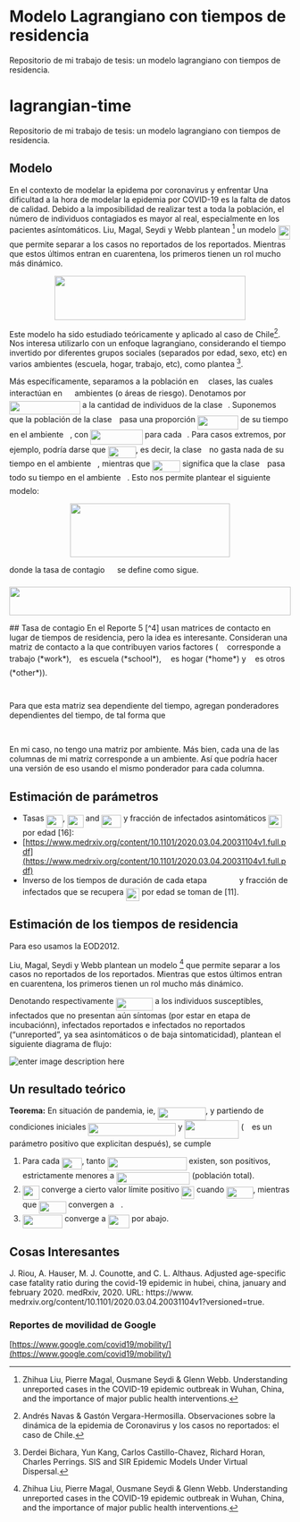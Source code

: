 # Modelo Lagrangiano con tiempos de residencia

Repositorio de mi trabajo de tesis: un modelo lagrangiano con tiempos de residencia.


# lagrangian-time
Repositorio de mi trabajo de tesis: un modelo lagrangiano con tiempos de residencia.

## Modelo
En el contexto de modelar la epidema por coronavirus y enfrentar 
Una dificultad a la hora de modelar la epidemia por COVID-19 es la falta de datos de calidad. Debido a la imposibilidad de realizar test a toda la población, el número de individuos contagiados es mayor al real, especialmente en los pacientes asíntomáticos. Liu, Magal, Seydi y Webb plantean [^1] un modelo <img src="/tex/d343a5beaabde2410ecf9f826344ed83.svg?invert_in_darkmode&sanitize=true" align=middle width=21.00464354999999pt height=24.65753399999998pt/> que permite separar a los casos no reportados de los reportados. Mientras que estos últimos entran en cuarentena, los primeros tienen un rol mucho más dinámico.

<p align="center"><img src="/tex/0fd4c19502f4d3c905d2b962e6ff318c.svg?invert_in_darkmode&sanitize=true" align=middle width=341.30036985pt height=78.90491235pt/></p>

Este modelo ha sido estudiado teóricamente y aplicado al caso de Chile[^2]. Nos interesa utilizarlo con un enfoque lagrangiano, considerando el tiempo invertido por diferentes grupos sociales (separados por edad, sexo, etc) en varios ambientes (escuela, hogar, trabajo, etc), como plantea [^3].

Más específicamente, separamos a la población en <img src="/tex/55a049b8f161ae7cfeb0197d75aff967.svg?invert_in_darkmode&sanitize=true" align=middle width=9.86687624999999pt height=14.15524440000002pt/> clases, las cuales interactúan en <img src="/tex/0e51a2dede42189d77627c4d742822c3.svg?invert_in_darkmode&sanitize=true" align=middle width=14.433101099999991pt height=14.15524440000002pt/> ambientes (o áreas de riesgo). Denotamos por <img src="/tex/cdc878864e0b0fcf15dd642c84e40cdd.svg?invert_in_darkmode&sanitize=true" align=middle width=126.90433634999998pt height=24.65753399999998pt/> a la cantidad de individuos de la clase <img src="/tex/77a3b857d53fb44e33b53e4c8b68351a.svg?invert_in_darkmode&sanitize=true" align=middle width=5.663225699999989pt height=21.68300969999999pt/>. Suponemos que la población de la clase <img src="/tex/77a3b857d53fb44e33b53e4c8b68351a.svg?invert_in_darkmode&sanitize=true" align=middle width=5.663225699999989pt height=21.68300969999999pt/> pasa una proporción <img src="/tex/d1a4cab8c6ab93b4374d13c6b30d2178.svg?invert_in_darkmode&sanitize=true" align=middle width=72.81573749999998pt height=24.65753399999998pt/> de su tiempo en el ambiente <img src="/tex/36b5afebdba34564d884d347484ac0c7.svg?invert_in_darkmode&sanitize=true" align=middle width=7.710416999999989pt height=21.68300969999999pt/>, con <img src="/tex/fde52e4e1008d66d7b898ab021f44fcd.svg?invert_in_darkmode&sanitize=true" align=middle width=93.64631429999999pt height=26.438629799999987pt/> para cada <img src="/tex/77a3b857d53fb44e33b53e4c8b68351a.svg?invert_in_darkmode&sanitize=true" align=middle width=5.663225699999989pt height=21.68300969999999pt/>. Para casos extremos, por ejemplo, podría darse que <img src="/tex/1cc1cc670eba94b4fc1a09bb2382b529.svg?invert_in_darkmode&sanitize=true" align=middle width=49.98468914999999pt height=21.18721440000001pt/>, es decir, la clase <img src="/tex/77a3b857d53fb44e33b53e4c8b68351a.svg?invert_in_darkmode&sanitize=true" align=middle width=5.663225699999989pt height=21.68300969999999pt/> no gasta nada de su tiempo en el ambiente <img src="/tex/36b5afebdba34564d884d347484ac0c7.svg?invert_in_darkmode&sanitize=true" align=middle width=7.710416999999989pt height=21.68300969999999pt/>, mientras que <img src="/tex/76c4f9f2477029a8ff0befddd4dedc3c.svg?invert_in_darkmode&sanitize=true" align=middle width=49.98468914999999pt height=21.18721440000001pt/> significa que la clase <img src="/tex/77a3b857d53fb44e33b53e4c8b68351a.svg?invert_in_darkmode&sanitize=true" align=middle width=5.663225699999989pt height=21.68300969999999pt/> pasa todo su tiempo en el ambiente <img src="/tex/36b5afebdba34564d884d347484ac0c7.svg?invert_in_darkmode&sanitize=true" align=middle width=7.710416999999989pt height=21.68300969999999pt/>. Esto nos permite plantear el siguiente modelo:

<p align="center"><img src="/tex/d687d83680e3c898b27ab9e8a2aaf118.svg?invert_in_darkmode&sanitize=true" align=middle width=285.32224379999997pt height=95.5409466pt/></p>
donde la tasa de contagio <img src="/tex/10b25a8965607b9859b33bd6a26ec73b.svg?invert_in_darkmode&sanitize=true" align=middle width=14.239981799999988pt height=22.831056599999986pt/> se define como sigue.
<p align="center"><img src="/tex/e897fe62f30003995e3a8e7fb6520bd7.svg?invert_in_darkmode&sanitize=true" align=middle width=503.869773pt height=50.399845649999996pt/></p>
## Tasa de contagio
En el Reporte 5 [^4] usan matrices de contacto en lugar de tiempos de residencia, pero la idea es interesante. Consideran una matriz de contacto a la que contribuyen varios factores (<img src="/tex/da9bb9c651a1d855dcad50a2221042c6.svg?invert_in_darkmode&sanitize=true" align=middle width=12.10048124999999pt height=14.15524440000002pt/> corresponde a trabajo (*work*), <img src="/tex/8af75b010816e07c6e7ea0b36c897828.svg?invert_in_darkmode&sanitize=true" align=middle width=6.48403469999999pt height=14.15524440000002pt/> es escuela (*school*), <img src="/tex/1664b3ae6b4f970ad6d1357f584e7a59.svg?invert_in_darkmode&sanitize=true" align=middle width=9.132448049999992pt height=22.831056599999986pt/> es hogar (*home*) y <img src="/tex/239d0f44a5e47b075f5f00761873fae1.svg?invert_in_darkmode&sanitize=true" align=middle width=8.219209349999991pt height=14.15524440000002pt/> es otros (*other*)).
<p align="center"><img src="/tex/1d2654565d79bf4c12b852ff3492670d.svg?invert_in_darkmode&sanitize=true" align=middle width=172.98124635pt height=13.698590399999999pt/></p>
Para que esta matriz sea dependiente del tiempo, agregan ponderadores dependientes del tiempo, de tal forma que 
<p align="center"><img src="/tex/ccd8634d58b3a83cedba2a63fbaa987b.svg?invert_in_darkmode&sanitize=true" align=middle width=453.76026959999996pt height=16.438356pt/></p>

En mi caso, no tengo una matriz por ambiente. Más bien, cada una de las columnas de mi matriz corresponde a un ambiente. Así que podría hacer una versión de eso usando el mismo ponderador para cada columna.




## Estimación de parámetros
- Tasas <img src="/tex/4539afac2a2efd311245e55815a656e9.svg?invert_in_darkmode&sanitize=true" align=middle width=29.395131149999987pt height=22.831056599999986pt/>, <img src="/tex/22ec9d72ac74e23d7fa56c01ec091d4d.svg?invert_in_darkmode&sanitize=true" align=middle width=29.04123749999999pt height=22.831056599999986pt/> and <img src="/tex/dc05b60876ba1f740adc640196e4e4d5.svg?invert_in_darkmode&sanitize=true" align=middle width=35.23991294999999pt height=22.831056599999986pt/> y fracción de infectados asintomáticos <img src="/tex/4bf3b705f961202cf70684e2a5e2c9d4.svg?invert_in_darkmode&sanitize=true" align=middle width=23.379115649999992pt height=22.831056599999986pt/> por edad [16]:
- [https://www.medrxiv.org/content/10.1101/2020.03.04.20031104v1.full.pdf](https://www.medrxiv.org/content/10.1101/2020.03.04.20031104v1.full.pdf)
- Inverso de los tiempos de duración de cada etapa <img src="/tex/1c88d08da6ddfb872d36f2a8e21a9cb8.svg?invert_in_darkmode&sanitize=true" align=middle width=50.40039014999999pt height=14.15524440000002pt/> y fracción de infectados que se recupera <img src="/tex/98827dedb6d4aaa76915fc369c890c24.svg?invert_in_darkmode&sanitize=true" align=middle width=24.08687984999999pt height=22.831056599999986pt/> por edad se toman de [11].

## Estimación de los tiempos de residencia

Para eso usamos la EOD2012.







Liu, Magal, Seydi y Webb plantean un modelo [^1] que permite separar a los casos no reportados de los reportados. Mientras que estos últimos entran en cuarentena, los primeros tienen un rol mucho más dinámico.

Denotando respectivamente <img src="/tex/2389efc1641464f59bc1b58bcab6bb3d.svg?invert_in_darkmode&sanitize=true" align=middle width=66.17218409999998pt height=22.465723500000017pt/> a los individuos susceptibles, infectados que no presentan aún síntomas (por estar en etapa de incubaciónn), infectados reportados e infectados no reportados (“unreported”, ya sea asintomáticos o de baja sintomaticidad), plantean el siguiente diagrama de flujo:

  
![enter image description here](https://encrypted-tbn0.gstatic.com/images?q=tbn:ANd9GcSIGetCvj7YssWyzkB1lbSVmaXh4tqfLVOsiA&usqp=CAU)


  
## Un resultado teórico
**Teorema:** En situación de pandemia, ie, <img src="/tex/7f8b377d58fdae2f996d053af4935ffc.svg?invert_in_darkmode&sanitize=true" align=middle width=85.89593264999998pt height=22.465723500000017pt/>, y partiendo de condiciones iniciales <img src="/tex/57d86a01ea63e4cb2768866406c87b03.svg?invert_in_darkmode&sanitize=true" align=middle width=156.93311699999998pt height=22.465723500000017pt/> y <img src="/tex/dd7851d03814ba4b0afec01ed57ca5b0.svg?invert_in_darkmode&sanitize=true" align=middle width=97.09200764999999pt height=33.20539859999999pt/> (<img src="/tex/c91091e68f0e0113ff161179172813ac.svg?invert_in_darkmode&sanitize=true" align=middle width=10.28535419999999pt height=14.15524440000002pt/> es un parámetro positivo que explicitan después), se cumple

1. Para cada <img src="/tex/ec2b6a3dd78e3d7ba87ab5db40c09436.svg?invert_in_darkmode&sanitize=true" align=middle width=36.07293689999999pt height=21.18721440000001pt/>, tanto <img src="/tex/fefe6d8e4145041a74f477aca27ddf9f.svg?invert_in_darkmode&sanitize=true" align=middle width=141.97153079999998pt height=24.65753399999998pt/> existen, son positivos, estrictamente menores a <img src="/tex/a9d23346814489213fd836fd320ec0f3.svg?invert_in_darkmode&sanitize=true" align=middle width=131.49738524999998pt height=22.465723500000017pt/> (población total).
2. <img src="/tex/e44fde0f0070cfc63115cab89edb9c6d.svg?invert_in_darkmode&sanitize=true" align=middle width=29.74891424999999pt height=24.65753399999998pt/> converge a cierto valor límite positivo <img src="/tex/6c82a020eaa9b1a97ffe620aa984dc90.svg?invert_in_darkmode&sanitize=true" align=middle width=23.185007999999986pt height=22.465723500000017pt/> cuando <img src="/tex/184f63690975f996187dad1f21c50ca7.svg?invert_in_darkmode&sanitize=true" align=middle width=47.945101049999984pt height=20.221802699999984pt/>, mientras que <img src="/tex/ff2feff301e7507a325ac864e5a9e45e.svg?invert_in_darkmode&sanitize=true" align=middle width=48.752163899999985pt height=22.465723500000017pt/>
convergen a <img src="/tex/29632a9bf827ce0200454dd32fc3be82.svg?invert_in_darkmode&sanitize=true" align=middle width=8.219209349999991pt height=21.18721440000001pt/>.
3. <img src="/tex/e53dba23c14961e2a4017eea668e669c.svg?invert_in_darkmode&sanitize=true" align=middle width=71.28668085pt height=24.65753399999998pt/> converge a <img src="/tex/b27bff3b8fa778ed8b605e0fb7ed9699.svg?invert_in_darkmode&sanitize=true" align=middle width=38.38676159999999pt height=24.65753399999998pt/> por abajo.

## Cosas Interesantes
J. Riou, A. Hauser, M. J. Counotte, and C. L. Althaus. Adjusted age-specific case fatality ratio during
the covid-19 epidemic in hubei, china, january and february 2020. medRxiv, 2020. URL: https://www.
medrxiv.org/content/10.1101/2020.03.04.20031104v1?versioned=true.

### Reportes de movilidad de Google
[https://www.google.com/covid19/mobility/](https://www.google.com/covid19/mobility/) 


[^1]: Zhihua Liu, Pierre Magal, Ousmane Seydi & Glenn Webb. Understanding unreported cases in the COVID-19 epidemic outbreak in Wuhan, China, and the importance of major public health interventions.

[^2]: Andrés Navas & Gastón Vergara-Hermosilla. Observaciones sobre la dinámica de la epidemia de Coronavirus y los casos no reportados: el caso de Chile.

[^3]: Derdei Bichara, Yun Kang, Carlos Castillo-Chavez, Richard Horan, Charles Perrings. SIS and SIR Epidemic Models Under Virtual Dispersal.
[^4]: Reporte 5 - Scenarios for the opening schools during the chilean covid-19 outbreak.